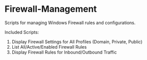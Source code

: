 # Firewall-Management
Scripts for managing Windows Firewall rules and configurations.

Included Scripts:
1.	Display Firewall Settings for All Profiles (Domain, Private, Public)
2.	List All/Active/Enabled Firewall Rules
3.	Display Firewall Rules for Inbound/Outbound Traffic

